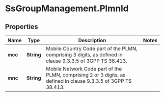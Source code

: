 # SsGroupManagement.PlmnId

## Properties

Name | Type | Description | Notes
------------ | ------------- | ------------- | -------------
**mcc** | **String** | Mobile Country Code part of the PLMN, comprising 3 digits, as defined in clause 9.3.3.5 of 3GPP TS 38.413. | 
**mnc** | **String** | Mobile Network Code part of the PLMN, comprising 2 or 3 digits, as defined in clause 9.3.3.5 of 3GPP TS 38.413. | 


